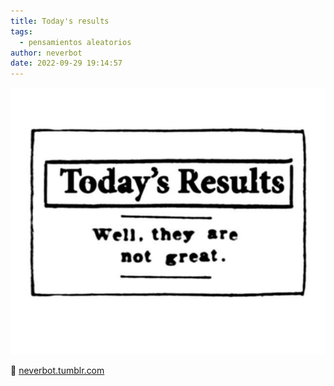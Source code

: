 ```yaml
---
title: Today's results
tags:
  - pensamientos aleatorios
author: neverbot
date: 2022-09-29 19:14:57
---
```


![c2266c7e_1280](./today-s-results/c2266c7e_1280.jpg)

🔗 [neverbot.tumblr.com](https://neverbot.tumblr.com/post/653697022131568640)
